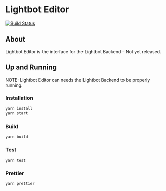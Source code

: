 # Lightbot Editor

[![Build Status](https://travis-ci.com/lightbasenl/lightbot-editor.svg?branch=master)](https://travis-ci.com/lightbasenl/lightbot-editor)

## About

Lightbot Editor is the interface for the Lightbot Backend - Not yet released.

## Up and Running

NOTE: Lightbot Editor can needs the Lightbot Backend to be properly running.

### Installation

```bash
yarn install
yarn start
```

### Build

```bash
yarn build
```

### Test

```bash
yarn test
```

### Prettier

```bash
yarn prettier
```
